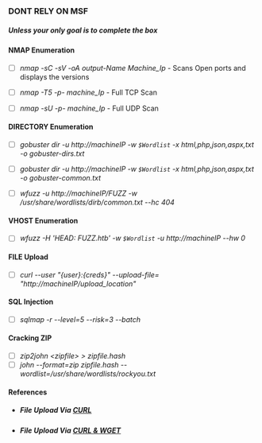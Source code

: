 ### DONT RELY ON MSF
##### Unless your only goal is to complete the box

#### NMAP Enumeration<br />
- [ ] *nmap -sC -sV -oA output-Name Machine_Ip* - Scans Open ports and displays the versions<br />
- [ ] *nmap -T5 -p- machine_Ip* - Full TCP Scan <br />
- [ ] *nmap -sU -p- machine_Ip* - Full UDP Scan <br />


#### DIRECTORY Enumeration<br />
- [ ] *gobuster dir -u http://machineIP -w ```$Wordlist``` -x html,php,json,aspx,txt -o gobuster-dirs.txt*<br />
- [ ] *gobuster dir -u http://machineIP -w ```$Wordlist``` -x html,php,json,aspx,txt -o gobuster-common.txt*<br />
- [ ] *wfuzz -u http://machineIP/FUZZ -w /usr/share/wordlists/dirb/common.txt --hc 404*<br />


#### VHOST Enumeration<br />
- [ ] *wfuzz -H 'HEAD: FUZZ.htb' -w ```$Wordlist``` -u http://machineIP --hw 0*<br />

#### FILE Upload<br />
- [ ] *curl --user "{user}:{creds}" --upload-file=<file> "http://machineIP/upload_location"*<br />
  
#### SQL Injection<br />
- [ ] *sqlmap -r <request-file> --level=5 --risk=3 --batch*<br />
  
#### Cracking ZIP<br />
- [ ] *zip2john \<zipfile\> \> zipfile.hash*<br />
- [ ] *john  --format=zip zipfile.hash --wordlist=/usr/share/wordlists/rockyou.txt*
  
#### References<br />
  - ##### File Upload Via *[CURL](https://medium.com/@petehouston/upload-files-with-curl-93064dcccc76)*<br />
  - ##### File Upload Via *[CURL & WGET](https://www.ostechnix.com/easy-fast-way-share-files-internet-command-line/)*<br />
